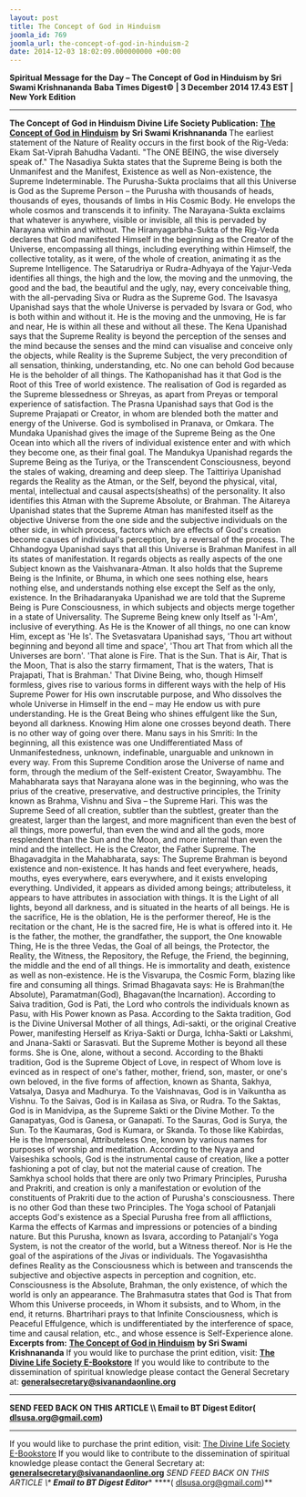 ```yaml
---
layout: post
title: The Concept of God in Hinduism
joomla_id: 769
joomla_url: the-concept-of-god-in-hinduism-2
date: 2014-12-03 18:02:09.000000000 +00:00
---
```

**Spiritual Message for the Day – The Concept of God in Hinduism by Sri Swami Krishnananda**
**Baba Times Digest© | 3 December 2014 17.43 EST | New York Edition**
* * *  
**The Concept of God in Hinduism**
**Divine Life Society Publication:** [**The Concept of God in Hinduism**](http://www.swami-krishnananda.org/disc/disc_14.html) **by Sri Swami Krishnananda**
The earliest statement of the Nature of Reality occurs in the first book of the Rig-Veda: Ekam Sat-Viprah Bahudha Vadanti. "The ONE BEING, the wise diversely speak of."
The Nasadiya Sukta states that the Supreme Being is both the Unmanifest and the Manifest, Existence as well as Non-existence, the Supreme Indeterminable.
The Purusha-Sukta proclaims that all this Universe is God as the Supreme Person – the Purusha with thousands of heads, thousands of eyes, thousands of limbs in His Cosmic Body. He envelops the whole cosmos and transcends it to infinity.
The Narayana-Sukta exclaims that whatever is anywhere, visible or invisible, all this is pervaded by Narayana within and without.
The Hiranyagarbha-Sukta of the Rig-Veda declares that God manifested Himself in the beginning as the Creator of the Universe, encompassing all things, including everything within Himself, the collective totality, as it were, of the whole of creation, animating it as the Supreme Intelligence.
The Satarudriya or Rudra-Adhyaya of the Yajur-Veda identifies all things, the high and the low, the moving and the unmoving, the good and the bad, the beautiful and the ugly, nay, every conceivable thing, with the all-pervading Siva or Rudra as the Supreme God.
The Isavasya Upanishad says that the whole Universe is pervaded by Isvara or God, who is both within and without it. He is the moving and the unmoving, He is far and near, He is within all these and without all these.
The Kena Upanishad says that the Supreme Reality is beyond the perception of the senses and the mind because the senses and the mind can visualise and conceive only the objects, while Reality is the Supreme Subject, the very precondition of all sensation, thinking, understanding, etc. No one can behold God because He is the beholder of all things.
The Kathopanishad has it that God is the Root of this Tree of world existence. The realisation of God is regarded as the Supreme blessedness or Shreyas, as apart from Preyas or temporal experience of satisfaction.
The Prasna Upanishad says that God is the Supreme Prajapati or Creator, in whom are blended both the matter and energy of the Universe. God is symbolised in Pranava, or Omkara.
The Mundaka Upanishad gives the image of the Supreme Being as the One Ocean into which all the rivers of individual existence enter and with which they become one, as their final goal.
The Mandukya Upanishad regards the Supreme Being as the Turiya, or the Transcendent Consciousness, beyond the stales of waking, dreaming and deep sleep.
The Taittiriya Upanishad regards the Reality as the Atman, or the Self, beyond the physical, vital, mental, intellectual and causal aspects(sheaths) of the personality. It also identifies this Atman with the Supreme Absolute, or Brahman.
The Aitareya Upanishad states that the Supreme Atman has manifested itself as the objective Universe from the one side and the subjective individuals on the other side, in which process, factors which are effects of God's creation become causes of individual's perception, by a reversal of the process.
The Chhandogya Upanishad says that all this Universe is Brahman Manifest in all its states of manifestation. It regards objects as really aspects of the one Subject known as the Vaishvanara-Atman. It also holds that the Supreme Being is the Infinite, or Bhuma, in which one sees nothing else, hears nothing else, and understands nothing else except the Self as the only, existence.
In the Brihadaranyaka Upanishad we are told that the Supreme Being is Pure Consciousness, in which subjects and objects merge together in a state of Universality.
The Supreme Being knew only Itself as 'I-Am', inclusive of everything. As He is the Knower of all things, no one can know Him, except as 'He Is'.
The Svetasvatara Upanishad says, 'Thou art without beginning and beyond all time and space', 'Thou art That from which all the Universes are born'. 'That alone is Fire. That is the Sun. That is Air, That is the Moon, That is also the starry firmament, That is the waters, That is Prajapati, That is Brahman.'
That Divine Being, who, though Himself formless, gives rise to various forms in different ways with the help of His Supreme Power for His own inscrutable purpose, and Who dissolves the whole Universe in Himself in the end – may He endow us with pure understanding.
He is the Great Being who shines effulgent like the Sun, beyond all darkness. Knowing Him alone one crosses beyond death. There is no other way of going over there.
Manu says in his Smriti: In the beginning, all this existence was one Undifferentiated Mass of Unmanifestedness, unknown, indefinable, unarguable and unknown in every way. From this Supreme Condition arose the Universe of name and form, through the medium of the Self-existent Creator, Swayambhu.
The Mahabharata says that Narayana alone was in the beginning, who was the prius of the creative, preservative, and destructive principles, the Trinity known as Brahma, Vishnu and Siva – the Supreme Hari. This was the Supreme Seed of all creation, subtler than the subtlest, greater than the greatest, larger than the largest, and more magnificent than even the best of all things, more powerful, than even the wind and all the gods, more resplendent than the Sun and the Moon, and more internal than even the mind and the intellect. He is the Creator, the Father Supreme.
The Bhagavadgita in the Mahabharata, says: The Supreme Brahman is beyond existence and non-existence. It has hands and feet everywhere, heads, mouths, eyes everywhere, ears everywhere, and it exists enveloping everything. Undivided, it appears as divided among beings; attributeless, it appears to have attributes in association with things. It is the Light of all lights, beyond all darkness, and is situated in the hearts of all beings.
He is the sacrifice, He is the oblation, He is the performer thereof, He is the recitation or the chant, He is the sacred fire, He is what is offered into it. He is the father, the mother, the grandfather, the support, the One knowable Thing, He is the three Vedas, the Goal of all beings, the Protector, the Reality, the Witness, the Repository, the Refuge, the Friend, the beginning, the middle and the end of all things. He is immortality and death, existence as well as non-existence. He is the Visvarupa, the Cosmic Form, blazing like fire and consuming all things.
Srimad Bhagavata says: He is Brahman(the Absolute), Paramatman(God), Bhagavan(the Incarnation).
According to Saiva tradition, God is Pati, the Lord who controls the individuals known as Pasu, with His Power known as Pasa.
According to the Sakta tradition, God is the Divine Universal Mother of all things, Adi-sakti, or the original Creative Power, manifesting Herself as Kriya-Sakti or Durga, Ichha-Sakti or Lakshmi, and Jnana-Sakti or Sarasvati. But the Supreme Mother is beyond all these forms. She is One, alone, without a second.
According to the Bhakti tradition, God is the Supreme Object of Love, in respect of Whom love is evinced as in respect of one's father, mother, friend, son, master, or one's own beloved, in the five forms of affection, known as Shanta, Sakhya, Vatsalya, Dasya and Madhurya.
To the Vaishnavas, God is in Vaikuntha as Vishnu. To the Saivas, God is in Kailasa as Siva, or Rudra. To the Saktas, God is in Manidvipa, as the Supreme Sakti or the Divine Mother. To the Ganapatyas, God is Ganesa, or Ganapati. To the Sauras, God is Surya, the Sun. To the Kaumaras, God is Kumara, or Skanda.
To those like Kabirdas, He is the Impersonal, Attributeless One, known by various names for purposes of worship and meditation.
According to the Nyaya and Vaiseshika schools, God is the instrumental cause of creation, like a potter fashioning a pot of clay, but not the material cause of creation.
The Samkhya school holds that there are only two Primary Principles, Purusha and Prakriti, and creation is only a manifestation or evolution of the constituents of Prakriti due to the action of Purusha's consciousness. There is no other God than these two Principles.
The Yoga school of Patanjali accepts God's existence as a Special Purusha free from all afflictions, Karma the effects of Karmas and impressions or potencies of a binding nature. But this Purusha, known as Isvara, according to Patanjali's Yoga System, is not the creator of the world, but a Witness thereof. Nor is He the goal of the aspirations of the Jivas or individuals.
The Yogavasishtha defines Reality as the Consciousness which is between and transcends the subjective and objective aspects in perception and cognition, etc. Consciousness is the Absolute, Brahman, the only existence, of which the world is only an appearance.
The Brahmasutra states that God is That from Whom this Universe proceeds, in Whom it subsists, and to Whom, in the end, it returns.
Bhartrihari prays to that Infinite Consciousness, which is Peaceful Effulgence, which is undifferentiated by the interference of space, time and causal relation, etc., and whose essence is Self-Experience alone.
**Excerpts from:** [**The Concept of God in Hinduism**](http://www.swami-krishnananda.org/disc/disc_14.html) **by Sri Swami Krishnananda**
If you would like to purchase the print edition, visit: **[The Divine Life Society E-Bookstore](http://www.dlshq.org/download/download.htm)**
If you would like to contribute to the dissemination of spiritual knowledge please contact the General Secretary at: [](mailto:%20%3Cscript%20type=%27text/javascript%27%3E%20%3C%21--%20var%20prefix%20=%20%27ma%27%20+%20%27il%27%20+%20%27to%27;%20var%20path%20=%20%27hr%27%20+%20%27ef%27%20+%20%27=%27;%20var%20addy57016%20=%20%27generalsecretary%27%20+%20%27@%27;%20addy57016%20=%20addy57016%20+%20%27sivanandaonline%27%20+%20%27.%27%20+%20%27org%27;%20document.write%28%27%3Ca%20%27%20+%20path%20+%20%27%5C%27%27%20+%20prefix%20+%20%27:%27%20+%20addy57016%20+%20%27%5C%27%3E%27%29;%20document.write%28addy57016%29;%20document.write%28%27%3C%5C/a%3E%27%29;%20//--%3E%5Cn%20%3C/script%3E%3Cscript%20type=%27text/javascript%27%3E%20%3C%21--%20document.write%28%27%3Cspan%20style=%5C%27display:%20none;%5C%27%3E%27%29;%20//--%3E%20%3C/script%3EThis%20email%20address%20is%20being%20protected%20from%20spambots.%20You%20need%20JavaScript%20enabled%20to%20view%20it.%20%3Cscript%20type=%27text/javascript%27%3E%20%3C%21--%20document.write%28%27%3C/%27%29;%20document.write%28%27span%3E%27%29;%20//--%3E%20%3C/script%3E?subject=Contribution%20to%20Dissemination%20of%20Spiritual%20Knowledge) **generalsecretary@sivanandaonline.org**
****
**SEND FEED BACK ON THIS ARTICLE \\\ Email to BT Digest Editor[](mailto:%20%3Cscript%20type=%27text/javascript%27%3E%20%3C%21--%20var%20prefix%20=%20%27ma%27%20+%20%27il%27%20+%20%27to%27;%20var%20path%20=%20%27hr%27%20+%20%27ef%27%20+%20%27=%27;%20var%20addy72654%20=%20%27dlsusa.org%27%20+%20%27@%27;%20addy72654%20=%20addy72654%20+%20%27gmail%27%20+%20%27.%27%20+%20%27com%27;%20document.write%28%27%3Ca%20%27%20+%20path%20+%20%27%5C%27%27%20+%20prefix%20+%20%27:%27%20+%20addy72654%20+%20%27%5C%27%3E%27%29;%20document.write%28addy72654%29;%20document.write%28%27%3C%5C/a%3E%27%29;%20//--%3E%5Cn%20%3C/script%3E%3Cscript%20type=%27text/javascript%27%3E%20%3C%21--%20document.write%28%27%3Cspan%20style=%5C%27display:%20none;%5C%27%3E%27%29;%20//--%3E%20%3C/script%3EThis%20email%20address%20is%20being%20protected%20from%20spambots.%20You%20need%20JavaScript%20enabled%20to%20view%20it.%20%3Cscript%20type=%27text/javascript%27%3E%20%3C%21--%20document.write%28%27%3C/%27%29;%20document.write%28%27span%3E%27%29;%20//--%3E%20%3C/script%3E?subject=DLS%20Posts)( [dlsusa.org@gmail.com](mailto:dlsusa.org@gmail.com))**
* * *
  
If you would like to purchase the print edition, visit: [The Divine Life Society E-Bookstore](http://www.dlshq.org/download/download.htm)
If you would like to contribute to the dissemination of spiritual knowledge please contact the General Secretary at: **[generalsecretary@sivanandaonline.org](mailto:generalsecretary@sivanandaonline.org)**
**SEND FEED BACK ON THIS ARTICLE \\\**  **Email to BT Digest Editor**** [](mailto:%20%3Cscript%20type=%27text/javascript%27%3E%20%3C%21--%20var%20prefix%20=%20%27ma%27%20+%20%27il%27%20+%20%27to%27;%20var%20path%20=%20%27hr%27%20+%20%27ef%27%20+%20%27=%27;%20var%20addy72654%20=%20%27dlsusa.org%27%20+%20%27@%27;%20addy72654%20=%20addy72654%20+%20%27gmail%27%20+%20%27.%27%20+%20%27com%27;%20document.write%28%27%3Ca%20%27%20+%20path%20+%20%27%5C%27%27%20+%20prefix%20+%20%27:%27%20+%20addy72654%20+%20%27%5C%27%3E%27%29;%20document.write%28addy72654%29;%20document.write%28%27%3C%5C/a%3E%27%29;%20//--%3E%5Cn%20%3C/script%3E%3Cscript%20type=%27text/javascript%27%3E%20%3C%21--%20document.write%28%27%3Cspan%20style=%5C%27display:%20none;%5C%27%3E%27%29;%20//--%3E%20%3C/script%3EThis%20email%20address%20is%20being%20protected%20from%20spambots.%20You%20need%20JavaScript%20enabled%20to%20view%20it.%20%3Cscript%20type=%27text/javascript%27%3E%20%3C%21--%20document.write%28%27%3C/%27%29;%20document.write%28%27span%3E%27%29;%20//--%3E%20%3C/script%3E?subject=DLS%20Posts)****( [dlsusa.org@gmail.com](mailto:dlsusa.org@gmail.com))**  
